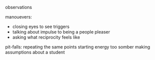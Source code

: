 observations


manouevers:
* closing eyes to see triggers
* talking about impulse to being a people pleaser
* asking what reciprocity feels like


pit-falls: 
repeating the same points 
starting energy too somber
making assumptions about a student